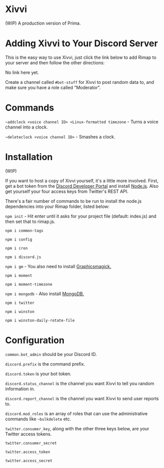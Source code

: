 # Xivvi
(WIP) A production version of Prima.

# Adding Xivvi to Your Discord Server
This is the easy way to use Xivvi, just click the link below to add Rimap to your server and then follow the other directions:

No link here yet.

Create a channel called `#bot-stuff` for Xivvi to post random data to, and make sure you have a role called "Moderator".

# Commands

`~addclock <voice channel ID> <Linux-formatted timezone` - Turns a voice channel into a clock.

`~deleteclock <voice channel ID>` - Smashes a clock.

# Installation
(WIP)

If you want to host a copy of Xivvi yourself, it's a little more involved. First, get a bot token from the [Discord Developer Portal](https://discordapp.com/developers/docs/intro) and install [Node.js](https://nodejs.org/en/). Also get yourself your four access keys from Twitter's REST API.

There's a fair number of commands to be run to install the node.js dependencies into your Rimap folder, listed below:

`npm init` - Hit enter until it asks for your project file (default: index.js) and then set that to rimap.js.

`npm i common-tags`

`npm i config`

`npm i cron`

`npm i discord.js`

`npm i gm` - You also need to install [Graphicsmagick.](http://www.graphicsmagick.org/)

`npm i moment`

`npm i moment-timezone`

`npm i mongodb` - Also install [MongoDB.](https://docs.mongodb.com/manual/administration/install-community/)

`npm i twitter`

`npm i winston`

`npm i winston-daily-rotate-file`

# Configuration
`common.bot_admin` should be your Discord ID.

`discord.prefix` is the command prefix.

`discord.token` is your bot token.

`discord.status_channel` is the channel you want Xivvi to tell you random information in.

`discord.report_channel` is the channel you want Xivvi to send user reports to.

`discord.mod_roles` is an array of roles that can use the administrative commands like `~bulkdelete` etc.

`twitter.consumer_key`, along with the other three keys below, are your Twitter access tokens.

`twitter.consumer_secret`

`twitter.access_token`

`twitter.access_secret`
